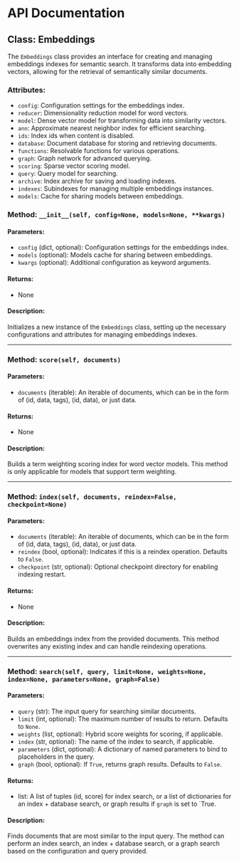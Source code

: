 # API Documentation

## Class: Embeddings

The `Embeddings` class provides an interface for creating and managing embeddings indexes for semantic search. It transforms data into embedding vectors, allowing for the retrieval of semantically similar documents.

### Attributes:
- `config`: Configuration settings for the embeddings index.
- `reducer`: Dimensionality reduction model for word vectors.
- `model`: Dense vector model for transforming data into similarity vectors.
- `ann`: Approximate nearest neighbor index for efficient searching.
- `ids`: Index ids when content is disabled.
- `database`: Document database for storing and retrieving documents.
- `functions`: Resolvable functions for various operations.
- `graph`: Graph network for advanced querying.
- `scoring`: Sparse vector scoring model.
- `query`: Query model for searching.
- `archive`: Index archive for saving and loading indexes.
- `indexes`: Subindexes for managing multiple embeddings instances.
- `models`: Cache for sharing models between embeddings.

### Method: `__init__(self, config=None, models=None, **kwargs)`

#### Parameters:
- `config` (dict, optional): Configuration settings for the embeddings index.
- `models` (optional): Models cache for sharing between embeddings.
- `kwargs` (optional): Additional configuration as keyword arguments.

#### Returns:
- None

#### Description:
Initializes a new instance of the `Embeddings` class, setting up the necessary configurations and attributes for managing embeddings indexes.

---

### Method: `score(self, documents)`

#### Parameters:
- `documents` (iterable): An iterable of documents, which can be in the form of (id, data, tags), (id, data), or just data.

#### Returns:
- None

#### Description:
Builds a term weighting scoring index for word vector models. This method is only applicable for models that support term weighting.

---

### Method: `index(self, documents, reindex=False, checkpoint=None)`

#### Parameters:
- `documents` (iterable): An iterable of documents, which can be in the form of (id, data, tags), (id, data), or just data.
- `reindex` (bool, optional): Indicates if this is a reindex operation. Defaults to `False`.
- `checkpoint` (str, optional): Optional checkpoint directory for enabling indexing restart.

#### Returns:
- None

#### Description:
Builds an embeddings index from the provided documents. This method overwrites any existing index and can handle reindexing operations.

---

### Method: `search(self, query, limit=None, weights=None, index=None, parameters=None, graph=False)`

#### Parameters:
- `query` (str): The input query for searching similar documents.
- `limit` (int, optional): The maximum number of results to return. Defaults to `None`.
- `weights` (list, optional): Hybrid score weights for scoring, if applicable.
- `index` (str, optional): The name of the index to search, if applicable.
- `parameters` (dict, optional): A dictionary of named parameters to bind to placeholders in the query.
- `graph` (bool, optional): If `True`, returns graph results. Defaults to `False`.

#### Returns:
- list: A list of tuples (id, score) for index search, or a list of dictionaries for an index + database search, or graph results if `graph` is set to `True.

#### Description:
Finds documents that are most similar to the input query. The method can perform an index search, an index + database search, or a graph search based on the configuration and query provided.


